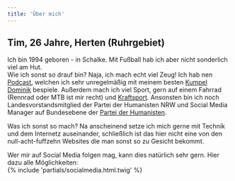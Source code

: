 ```yaml
---
title: 'Über mich'
---
```


## Tim, 26 Jahre, Herten (Ruhrgebiet)

Ich bin 1994 geboren - in Schalke. Mit Fußball hab ich aber nicht sonderlich viel am Hut.  
Wie ich sonst so drauf bin? Naja, ich mach echt viel Zeug! Ich hab nen [Podcast](https://schachtfunk.de), welchen ich sehr unregelmäßig mit meinem besten [Kumpel Dominik](https://schusa.ruhr) bespiele. Außerdem mach ich viel Sport, gern auf einem Fahrrad (Rennrad oder MTB ist mir recht) und [Kraftsport](https://kraftkaue.de). Ansonsten bin ich noch Landesvorstandsmitglied der Partei der Humanisten NRW und Social Media Manager auf Bundesebene der [Partei der Humanisten](https://diehumanisten.de).  

Was ich sonst so mach? Na anscheinend setze ich mich gerne mit Technik und dem Internetz auseinander, schließlich ist das hier nicht eine von den null-acht-fuffzehn Websites die man sonst so zu Gesicht bekommt.  

Wer mir auf Social Media folgen mag, kann dies natürlich sehr gern. Hier dazu alle Möglichkeiten:  
{% include 'partials/socialmedia.html.twig' %}
